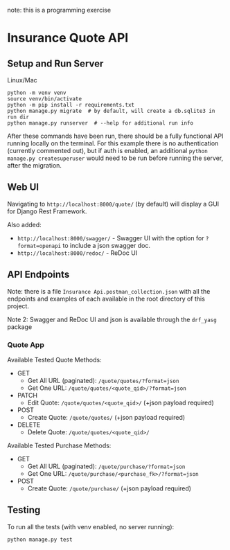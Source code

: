 note: this is a programming exercise

# Insurance Quote API

## Setup and Run Server

Linux/Mac
```shell
python -m venv venv
source venv/bin/activate
python -m pip install -r requirements.txt
python manage.py migrate  # by default, will create a db.sqlite3 in run dir
python manage.py runserver  # --help for additional run info
```
After these commands have been run, there should be a fully functional
API running locally on the terminal. For this example there is no
authentication (currently commented out), but if auth is enabled, an
additional `python manage.py createsuperuser` would need to be 
run before running the server, after the migration.

## Web UI
Navigating to `http://localhost:8000/quote/` (by default) will display a GUI
for Django Rest Framework.

Also added: 
- `http://localhost:8000/swagger/` - Swagger UI with the option 
for `?format=openapi` to include a json swagger doc.
- `http://localhost:8000/redoc/` - ReDoc UI 

## API Endpoints
Note: there is a file `Insurance Api.postman_collection.json` with all
the endpoints and examples of each available in the root directory of 
this project.

Note 2: Swagger and ReDoc UI and json is available through the `drf_yasg` package

### Quote App
Available Tested Quote Methods:
- GET
  - Get All URL (paginated): `/quote/quotes/?format=json`
  - Get One URL: `/quote/quotes/<quote_qid>/?format=json`
- PATCH
  - Edit Quote: `/quote/quotes/<quote_qid>/` (+json payload required)
- POST
  - Create Quote: `/quote/quotes/` (+json payload required)
- DELETE
  - Delete Quote: `/quote/quotes/<quote_qid>/`

Available Tested Purchase Methods:
- GET
  - Get All URL (paginated): `/quote/purchase/?format=json`
  - Get One URL: `/quote/purchase/<purchase_fk>/?format=json`
- POST
  - Create Quote: `/quote/purchase/` (+json payload required)

## Testing
To run all the tests (with venv enabled, no server running):
```shell
python manage.py test
```
